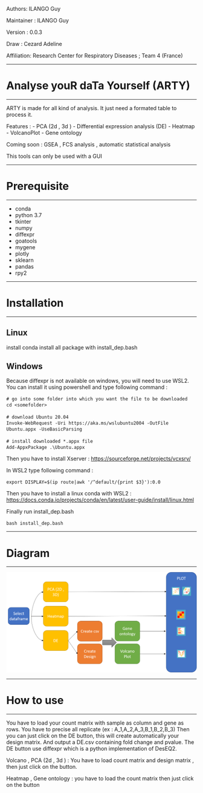 Authors: ILANGO Guy 

Maintainer : ILANGO Guy

Version : 0.0.3  

Draw : Cezard Adeline

Affiliation: Research Center for Respiratory Diseases ; Team 4  (France)



-----------------------------------------------
# Analyse youR daTa Yourself (ARTY)
-----------------------------------------------

ARTY is made for all kind of analysis. It just need a formated table to process it. 

Features : - PCA (2d , 3d ) 
           - Differential expression analysis (DE)
           - Heatmap
           - VolcanoPlot
           - Gene ontology
 
 Coming soon : GSEA , FCS analysis , automatic statistical analysis
 
This tools can only be used with a GUI

------------------------------------------------
# Prerequisite
------------------------------------------------
- conda
- python 3.7
- tkinter
- numpy
- diffexpr
- goatools
- mygene
- plotly
- sklearn
- pandas
- rpy2

-------------------------------------------------
# Installation
-------------------------------------------------
## Linux 
install conda
install all package with install_dep.bash

## Windows 
Because diffexpr is not available on windows, you will need to use WSL2.
You can install it using powershell and type following command : 
```
# go into some folder into which you want the file to be downloaded
cd <somefolder>

# download Ubuntu 20.04
Invoke-WebRequest -Uri https://aka.ms/wslubuntu2004 -OutFile Ubuntu.appx -UseBasicParsing

# install downloaded *.appx file
Add-AppxPackage .\Ubuntu.appx
```
Then you have to install Xserver : https://sourceforge.net/projects/vcxsrv/

In WSL2 type following command : 
```
export DISPLAY=$(ip route|awk '/^default/{print $3}'):0.0
```

Then you have to install a linux conda with WSL2 : https://docs.conda.io/projects/conda/en/latest/user-guide/install/linux.html

Finally run install_dep.bash           

```
bash install_dep.bash
```

-------------------------------------------------
# Diagram
-------------------------------------------------
![](./image/diagram.png)

-------------------------------------------------
# How to use
-------------------------------------------------

You have to load your count matrix with sample as column and gene as rows. You have to precise all replicate (ex  : A_1,A_2,A_3,B_1,B_2,B_3)
Then you can just click on the DE button, this will create automatically your design matrix. And output a DE.csv containing fold change and pvalue. 
The DE button use diffexpr which is a python implementation of DesEQ2. 

Volcano , PCA (2d , 3d ) : You have to load count matrix and design matrix , then just click on the button.

Heatmap , Gene ontology : you have to load the count matrix then just click on the button

